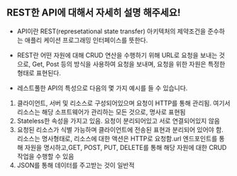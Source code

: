 ## REST한 API에 대해서 자세히 설명 해주세요!

- API이란 REST(represetational state transfer) 아키텍처의 제약조건을 준수하는 애플리 케이션 프로그래밍 인터페이스를 뜻한다.  
- REST란 어떤 자원에 대해 CRUD 연산을 수행하기 위해 URL로 요청을 보내는 것으로, Get, Post 등의 방식을 사용하여 요청을 보내며, 요청을 위한 자원은 특정한 형태로 표현된다.

- 레스트풀한 API의 특성으로 다음의 몇 가지 예시를 들 수 있습니다.

1. 클라이언트, 서버 및 리소스로 구성되어있으며 요청이 HTTP를 통해 관리됨. 여기서 리소스는 해당 소프트웨어가 관리하는 모든 것으로, 명사로 표현됨
2. Stateless한 속성을 가지고 있음. 요청이 분리되어있고 서로 연결되어있지 않음
3. 요청된 리소스가 식별 가능하며 클라이언트에 전송된 표현과 분리되어 있어야 함. 리소스는 명사형태로, 리소스에 대한 액션은 HTTP로 요청함.url 엔드포인트를 통해 자원을 명시하고,GET, POST, PUT, DELETE를 통해 해당 자원에 대한 CRUD 작업을 수행할 수 있음
4. JSON를 통해 데이터를 주고받는 것이 일반적